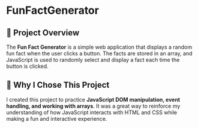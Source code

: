 # FunFactGenerator

## 📌 Project Overview  
The **Fun Fact Generator** is a simple web application that displays a random fun fact when the user clicks a button. The facts are stored in an array, and JavaScript is used to randomly select and display a fact each time the button is clicked.  

## 🎯 Why I Chose This Project  
I created this project to practice **JavaScript DOM manipulation, event handling, and working with arrays**. It was a great way to reinforce my understanding of how JavaScript interacts with HTML and CSS while making a fun and interactive experience.  
